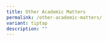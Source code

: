 ```yaml
---
title: Other Academic Matters
permalink: /other-academic-matters/
variant: tiptap
description: ""
---
```

<p></p>